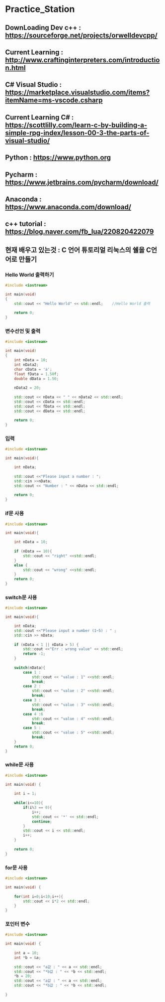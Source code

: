 # Practice_Station

## DownLoading Dev c++ : https://sourceforge.net/projects/orwelldevcpp/
## Current Learning : http://www.craftinginterpreters.com/introduction.html
## C# Visual Studio : https://marketplace.visualstudio.com/items?itemName=ms-vscode.csharp
## Current Learning C# : https://scottlilly.com/learn-c-by-building-a-simple-rpg-index/lesson-00-3-the-parts-of-visual-studio/
## Python : https://www.python.org
## Pycharm : https://www.jetbrains.com/pycharm/download/
## Anaconda : https://www.anaconda.com/download/

## c++ tutorial : https://blog.naver.com/fb_lua/220820422079
## 현재 배우고 있는것 : C 언어 튜토리얼 리눅스의 쉘을 C언어로 만들기

### Hello World 출력하기
```cpp
#include <iostream>

int main(void)
{
	std::cout << "Hello World" << std::endl;    //Hello World 출력
	
	return 0;
}
```

### 변수선언 및 출력
```cpp
#include <iostream>

int main(void)
{
	int nData = 10;
	int nData2;
	char cData = 'a';
	float fData = 1.50f;
	double dData = 1.50;
	
	nData2 = 20;
	
	std::cout << nData << " " << nData2 << std::endl;
	std::cout << cData << std::endl;
	std::cout << fData << std::endl;
	std::cout << dData << std::endl;
	
	return 0;
}
```
### 입력
```cpp
#include <iostream>

int main(void){

	int nData;
	
	std::cout <<"Please input a number : ";
	std::cin >>nData;
	std::cout << "Number : " << nData << std::endl;
	
	return 0;
}
```
### if문 사용
```cpp
#include <iostream>

int main(void){

	int nData = 10;
	
	if (nData == 10){
		std::cout << "right" <<std::endl;
	}	
	else {
		std::cout << "wrong" <<std::endl;
	}
	return 0;
}
```
### switch문 사용
```cpp
#include <iostream>

int main(void){

	int nData;
	std::cout <<"Please input a number (1~5) : " ;
	std::cin >> nData;
	
	if (nData < 1 || nData > 5) {
		std::cout <<"Err : wrong value" << std::endl;
		return -1;
	}
	
	switch(nData){
		case 1 :
			std::cout << "value : 1" <<std::endl;
			break;
		case 2 :
			std::cout << "value : 2" <<std::endl;
			break; 
		case 3 :
			std::cout << "value : 3" <<std::endl;
			break; 
		case 4 :6
			std::cout << "value : 4" <<std::endl;
			break; 
		case 5 :
			std::cout << "value : 5" <<std::endl;
			break; 
 	}
	return 0;
}
```
### while문 사용
```cpp
#include <iostream>

int main(void) {
	
	int i = 1;
	
	while(i<=10){
		if(i%3 == 0){
			i++;
			std::cout << '*' << std::endl;
			continue;
		}
		std::cout << i << std::endl;
		i++;	
	}
	
	return 0;
}
```
### for문 사용
```cpp
#include <iostream>

int main(void) {
	
	for(int i=0;i<10;i++){
		std::cout << i*2 << std::endl;	
	}
}
```
### 포인터 변수
```cpp
#include <iostream>

int main(void) {
	
	int a = 10;
	int *b = &a;
	
	std::cout << "a값 : " << a << std::endl;
	std::cout << "*b값 : " << *b << std::endl;
	*b = 20;
	std::cout << "a값 : " << a << std::endl;
	std::cout << "*b값 : " << *b << std::endl; 
	
}
```
